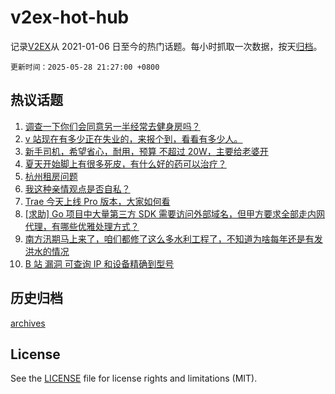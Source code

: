 # v2ex-hot-hub

 记录[V2EX](https://www.v2ex.com/)从 2021-01-06 日至今的热门话题。每小时抓取一次数据，按天[归档](archives)。

`更新时间：2025-05-28 21:27:00 +0800`

## 热议话题

1. [调查一下你们会同意另一半经常去健身房吗？](https://www.v2ex.com/t/1134771)
1. [v 站现在有多少正在失业的，来报个到，看看有多少人。](https://www.v2ex.com/t/1134828)
1. [新手司机，希望省心，耐用，预算 不超过 20W，主要给老婆开](https://www.v2ex.com/t/1134806)
1. [夏天开始脚上有很多死皮，有什么好的药可以治疗？](https://www.v2ex.com/t/1134780)
1. [杭州租房问题](https://www.v2ex.com/t/1134769)
1. [我这种亲情观点是否自私？](https://www.v2ex.com/t/1134811)
1. [Trae 今天上线 Pro 版本，大家如何看](https://www.v2ex.com/t/1134768)
1. [[求助] Go 项目中大量第三方 SDK 需要访问外部域名，但甲方要求全部走内网代理，有哪些优雅处理方式？](https://www.v2ex.com/t/1134781)
1. [南方汛期马上来了，咱们都修了这么多水利工程了，不知道为啥每年还是有发洪水的情况](https://www.v2ex.com/t/1134848)
1. [B 站 漏洞 可查询 IP 和设备精确到型号](https://www.v2ex.com/t/1134757)

## 历史归档

[archives](archives)

## License

See the [LICENSE](LICENSE) file for license rights and limitations (MIT).
